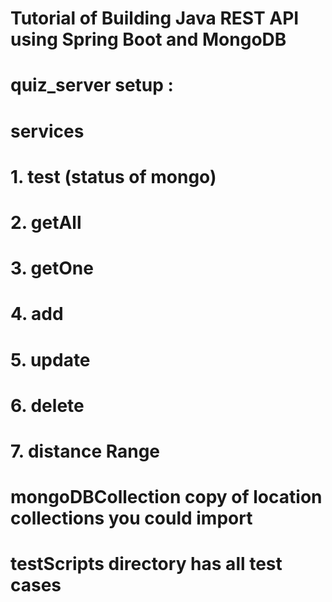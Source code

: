 # Tutorial of Building Java REST API using Spring Boot and MongoDB

# quiz_server setup :

# services
#  1. test (status of mongo)
#  2. getAll
#  3. getOne
#  4. add
#  5. update
#  6. delete
#  7. distance Range

#  mongoDBCollection  copy of location collections you could import

#  testScripts directory has all test cases



